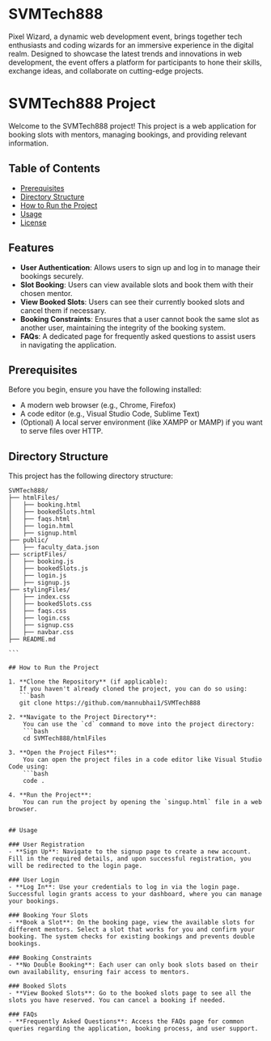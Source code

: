 # SVMTech888

Pixel Wizard, a dynamic web development event, brings together tech enthusiasts and coding wizards for an immersive experience in the digital realm. Designed to showcase the latest trends and innovations in web development, the event offers a platform for participants to hone their skills, exchange ideas, and collaborate on cutting-edge projects.

# SVMTech888 Project

Welcome to the SVMTech888 project! This project is a web application for booking slots with mentors, managing bookings, and providing relevant information.

## Table of Contents

- [Prerequisites](#prerequisites)
- [Directory Structure](#directory-structure)
- [How to Run the Project](#how-to-run-the-project)
- [Usage](#usage)
- [License](#license)

## Features

- **User Authentication**: Allows users to sign up and log in to manage their bookings securely.
- **Slot Booking**: Users can view available slots and book them with their chosen mentor.
- **View Booked Slots**: Users can see their currently booked slots and cancel them if necessary.
- **Booking Constraints**: Ensures that a user cannot book the same slot as another user, maintaining the integrity of the booking system.
- **FAQs**: A dedicated page for frequently asked questions to assist users in navigating the application.

## Prerequisites

Before you begin, ensure you have the following installed:

- A modern web browser (e.g., Chrome, Firefox)
- A code editor (e.g., Visual Studio Code, Sublime Text)
- (Optional) A local server environment (like XAMPP or MAMP) if you want to serve files over HTTP.

## Directory Structure

This project has the following directory structure:

````
SVMTech888/
├── htmlFiles/
│   ├── booking.html
│   ├── bookedSlots.html
│   ├── faqs.html
│   ├── login.html
│   ├── signup.html
├── public/
│   ├── faculty_data.json
├── scriptFiles/
│   ├── booking.js
│   ├── bookedSlots.js
│   ├── login.js
│   ├── signup.js
├── stylingFiles/
│   ├── index.css
│   ├── bookedSlots.css
│   ├── faqs.css
│   ├── login.css
│   ├── signup.css
│   ├── navbar.css
├── README.md

```

## How to Run the Project

1. **Clone the Repository** (if applicable):
   If you haven't already cloned the project, you can do so using:
   ```bash
   git clone https://github.com/mannubhai1/SVMTech888

2. **Navigate to the Project Directory**:
    You can use the `cd` command to move into the project directory:
    ```bash
    cd SVMTech888/htmlFiles

3. **Open the Project Files**:
    You can open the project files in a code editor like Visual Studio Code using:
    ```bash
    code .

4. **Run the Project**:
    You can run the project by opening the `singup.html` file in a web browser.


## Usage

### User Registration
- **Sign Up**: Navigate to the signup page to create a new account. Fill in the required details, and upon successful registration, you will be redirected to the login page.

### User Login
- **Log In**: Use your credentials to log in via the login page. Successful login grants access to your dashboard, where you can manage your bookings.

### Booking Your Slots
- **Book a Slot**: On the booking page, view the available slots for different mentors. Select a slot that works for you and confirm your booking. The system checks for existing bookings and prevents double bookings.

### Booking Constraints
- **No Double Booking**: Each user can only book slots based on their own availability, ensuring fair access to mentors.

### Booked Slots
- **View Booked Slots**: Go to the booked slots page to see all the slots you have reserved. You can cancel a booking if needed.

### FAQs
- **Frequently Asked Questions**: Access the FAQs page for common queries regarding the application, booking process, and user support.
````
